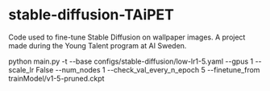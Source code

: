 # stable-diffusion-TAiPET
Code used to fine-tune Stable Diffusion on wallpaper images. A project made during the Young Talent program at AI Sweden.

python main.py -t --base configs/stable-diffusion/low-lr1-5.yaml --gpus 1 --scale_lr False --num_nodes 1 --check_val_every_n_epoch 5 --finetune_from trainModel/v1-5-pruned.ckpt
